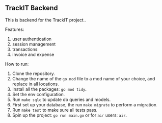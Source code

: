 ## TrackIT Backend

This is backend for the TrackIT project..

Features:
1. user authentication
2. session management
3. transactions
4. invoice and expense

How to run:
1. Clone the repository.
2. Change the name of the `go.mod` file to a mod name of your choice, and replace in all locations.
3. Install all the packages: `go mod tidy`.
4. Set the env configuration.
5. Run `make sqlc` to update db queries and models.
6. First set up your database, the run `make migrate` to perform a migration.
7. Run `make test` to make sure all tests pass.
8. Spin up the project: `go run main.go` or for `air` users: `air`.